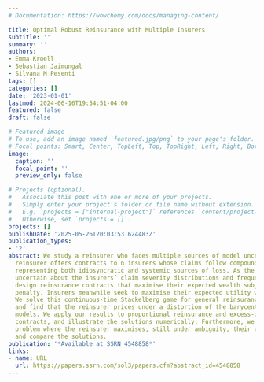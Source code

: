 ```yaml
---
# Documentation: https://wowchemy.com/docs/managing-content/

title: Optimal Robust Reinsurance with Multiple Insurers
subtitle: ''
summary: ''
authors:
- Emma Kroell
- Sebastian Jaimungal
- Silvana M Pesenti
tags: []
categories: []
date: '2023-01-01'
lastmod: 2024-06-16T19:54:51-04:00
featured: false
draft: false

# Featured image
# To use, add an image named `featured.jpg/png` to your page's folder.
# Focal points: Smart, Center, TopLeft, Top, TopRight, Left, Right, BottomLeft, Bottom, BottomRight.
image:
  caption: ''
  focal_point: ''
  preview_only: false

# Projects (optional).
#   Associate this post with one or more of your projects.
#   Simply enter your project's folder or file name without extension.
#   E.g. `projects = ["internal-project"]` references `content/project/deep-learning/index.md`.
#   Otherwise, set `projects = []`.
projects: []
publishDate: '2025-05-26T20:03:53.624483Z'
publication_types:
- '2'
abstract: We study a reinsurer who faces multiple sources of model uncertainty. The
  reinsurer offers contracts to n insurers whose claims follow compound Poisson processes
  representing both idiosyncratic and systemic sources of loss. As the reinsurer is
  uncertain about the insurers’ claim severity distributions and frequencies, they
  design reinsurance contracts that maximise their expected wealth subject to an entropy
  penalty. Insurers meanwhile seek to maximise their expected utility without ambiguity.
  We solve this continuous-time Stackelberg game for general reinsurance contracts
  and find that the reinsurer prices under a distortion of the barycentre of the insurers’
  models. We apply our results to proportional reinsurance and excess-of-loss reinsurance
  contracts, and illustrate the solutions numerically. Furthermore, we solve the related
  problem where the reinsurer maximises, still under ambiguity, their expected utility
  and compare the solutions.
publication: '*Available at SSRN 4548858*'
links:
- name: URL
  url: https://papers.ssrn.com/sol3/papers.cfm?abstract_id=4548858
---
```

